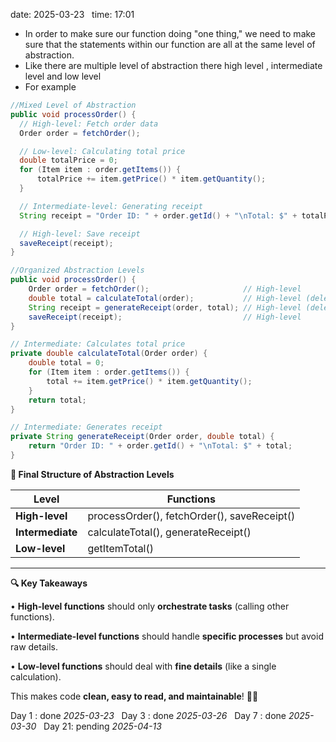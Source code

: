 date: 2025-03-23  
time: 17:01  

  - In order to make sure our function doing "one thing," we need to make sure that the statements within our function are all at the same level of abstraction.
  - Like there are multiple level of abstraction  there high level , intermediate level and low level
  - For example 
  ```java
  //Mixed Level of Abstraction
  public void processOrder() {
    // High-level: Fetch order data
    Order order = fetchOrder();

    // Low-level: Calculating total price
    double totalPrice = 0;
    for (Item item : order.getItems()) {
        totalPrice += item.getPrice() * item.getQuantity();
    }

    // Intermediate-level: Generating receipt
    String receipt = "Order ID: " + order.getId() + "\nTotal: $" + totalPrice;

    // High-level: Save receipt
    saveReceipt(receipt);
}
```

```java
//Organized Abstraction Levels
public void processOrder() {
    Order order = fetchOrder();                     // High-level
    double total = calculateTotal(order);           // High-level (delegates calculation)
    String receipt = generateReceipt(order, total); // High-level (delegates formatting)
    saveReceipt(receipt);                           // High-level
}

// Intermediate: Calculates total price
private double calculateTotal(Order order) {
    double total = 0;
    for (Item item : order.getItems()) {
        total += item.getPrice() * item.getQuantity();
    }
    return total;
}

// Intermediate: Generates receipt
private String generateReceipt(Order order, double total) {
    return "Order ID: " + order.getId() + "\nTotal: $" + total;
}
```


**🚀 Final Structure of Abstraction Levels**

| **Level**        | **Functions**                               |
| ---------------- | ------------------------------------------- |
| **High-level**   | processOrder(), fetchOrder(), saveReceipt() |
| **Intermediate** | calculateTotal(), generateReceipt()         |
| **Low-level**    | getItemTotal()                              |

---

**🔍 Key Takeaways**

• **High-level functions** should only **orchestrate tasks** (calling other functions).

• **Intermediate-level functions** should handle **specific processes** but avoid raw details.

• **Low-level functions** should deal with **fine details** (like a single calculation).

  
This makes code **clean, easy to read, and maintainable**! 🎯🚀


Day 1 : done *2025-03-23*  
Day 3 : done *2025-03-26*  
Day 7 : done *2025-03-30*  
Day 21: pending *2025-04-13*